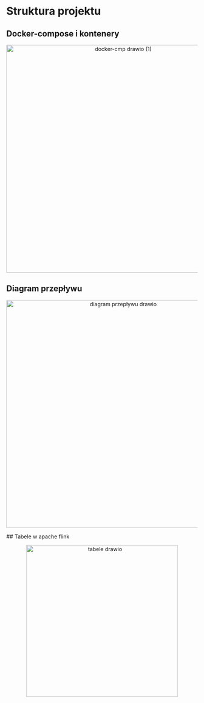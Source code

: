 # Struktura projektu

## Docker-compose i kontenery
<p align="center">
  <img src="https://github.com/user-attachments/assets/53f11eaa-e28b-4bb7-b3a3-b114ec007a48" alt="docker-cmp drawio (1)" width="600">
</p>

## Diagram przepływu
<p align="center">
  <img src="https://github.com/user-attachments/assets/18283e27-f056-4aeb-ae70-57236c91bf96" alt="diagram przepływu drawio" width="600">
</p>
## Tabele w apache flink
<p align="center">
  <img src="https://github.com/user-attachments/assets/9c3e1c09-fbdb-46ba-a646-3614e4472e83" alt="tabele drawio" width="400">
</p>


